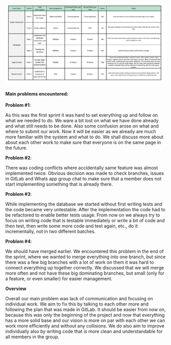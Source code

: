 

#### ![](retrospective1.png)

#### Main problems encountered:

**Problem #1**:

As this was the first sprint it was hard to set everything up and follow on what we needed to do. We ware a bit lost on what we have done already and what still needs to be done. Also some confusion arose on what and where to submit our work. Now it will be easier as we already are much more familiar with the system and what to do. We shall discuss more about about each other work to make sure that everyone is on the same page in the future.

**Problem #2**:

There was coding conflicts where accidentally same feature was almost implemented twice. Obvious decision was made to check branches, issues in GitLab and Whats app group chat to make sure that a member does not start implementing something that is already there. 

**Problem #3**:

While implementing the database we started without first writing tests and the code became very untestable. After the implementation the code had to be refactored to enable better tests usage. From now on we always try to focus on writing code that is testable immediately or write a bit of code and then test, then write some more code and test again, etc., do it incrementally, not in two different batches.

**Problem #4**:

We should have merged earlier. We encountered this problem in the end of the sprint, where we wanted to merge everything into one branch, but since there was a few big branches with a lot of work on them it was hard to connect everything up together correctly. We discussed that we will merge more often and not have these big dominating branches, but small (only for a feature, or even smaller) for easier management.

**Overview**

Overall our main problem was lack of communication and focusing on individual work. We aim to fix this by talking to each other more and following the plan that was made in GitLab. It should be easier from now on, because this was only the beginning of the project and now that everything has a more solid base and our vision is more on par with each other we can work more efficiently and without any collisions. We do also aim to improve individually also by writing code that is more clean and understandable for all members in the group.